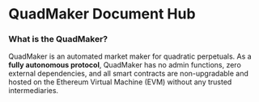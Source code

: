 # QuadMaker Document Hub

### What is the QuadMaker?

QuadMaker is an automated market maker for quadratic perpetuals. As a **fully autonomous protocol**, QuadMaker has no admin functions, zero external dependencies, and all smart contracts are non-upgradable and hosted on the Ethereum Virtual Machine (EVM) without any trusted intermediaries.&#x20;

